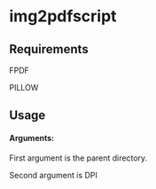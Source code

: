 # img2pdfscript

## Requirements
FPDF

PILLOW

## Usage
#### Arguments:
First argument is the parent directory.

Second argument is DPI
